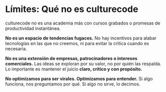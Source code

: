 # Límites: Qué no es culturecode

culturecode no es una academia más con cursos grabados o promesas de
productividad instantánea.

**No es un espacio de tendencias fugaces.** No hay incentivos para alabar
tecnologías en las que no creemos, ni para evitar la crítica cuando es
necesaria.

**No es una extensión de empresas, patrocinadores o intereses comerciales.**
Las ideas se exploran por su valor, no por quién las respalda. Lo
importante es mantener el juicio **claro, crítico y con propósito.**

**No optimizamos para ser virales. Optimizamos para entender.** Si algo
funciona, nos preguntamos por qué. Si algo no sirve, lo decimos.
